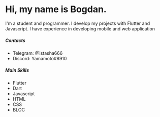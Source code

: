 # Hi, my name is Bogdan.

I'm a student and programmer. I develop my projects with Flutter and Javascript. I have experience in developing mobile and web application

##### Contacts
- Telegram: @Istasha666
- Discord: Yamamoto#8910

##### Main Skills
- Flutter
- Dart
- Javascript
- HTML
- CSS
- BLOC
